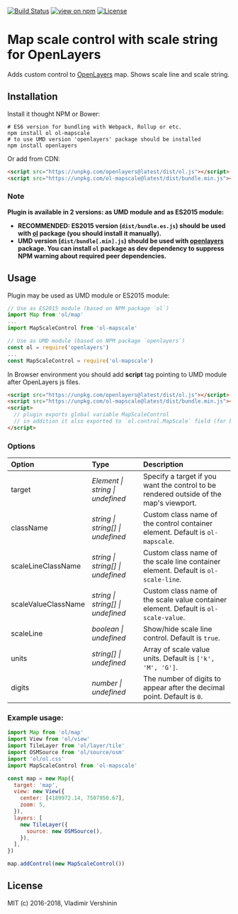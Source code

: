 [![Build Status](https://travis-ci.org/ghettovoice/ol-mapscale.svg?branch=master)](https://travis-ci.org/ghettovoice/ol-mapscale)
[![view on npm](http://img.shields.io/npm/v/ol-mapscale.svg)](https://www.npmjs.org/package/ol-mapscale)
[![License](https://img.shields.io/github/license/ghettovoice/ol-mapscale.svg)](https://github.com/ghettovoice/ol-mapscale/blob/master/LICENSE)

# Map scale control with scale string for OpenLayers

Adds custom control to [OpenLayers](https://openlayers.org/) map. Shows scale line and scale string.

## Installation

Install it thought NPM or Bower:

```shell
# ES6 version for bundling with Webpack, Rollup or etc.
npm install ol ol-mapscale
# to use UMD version 'openlayers' package should be installed
npm install openlayers
```

Or add from CDN:

```html
<script src="https://unpkg.com/openlayers@latest/dist/ol.js"></script>
<script src="https://unpkg.com/ol-mapscale@latest/dist/bundle.min.js"></script>
```

### Note
**Plugin is available in 2 versions: as UMD module and as ES2015 module:**
- **RECOMMENDED: ES2015 version (`dist/bundle.es.js`) should be used with [ol](https://www.npmjs.com/package/ol) package (you should
  install it manually).**
- **UMD version (`dist/bundle[.min].js`) should be used with [openlayers](https://www.npmjs.com/package/openlayers) package.
  You can install `ol` package as dev dependency to suppress NPM warning about required peer dependencies.**

## Usage

Plugin may be used as UMD module or ES2015 module:

```js
// Use as ES2015 module (based on NPM package `ol`)
import Map from 'ol/map'
...
import MapScaleControl from 'ol-mapscale'

// Use as UMD module (based on NPM package `openlayers`)
const ol = require('openlayers')
...
const MapScaleControl = require('ol-mapscale')
```

In Browser environment you should add **script** tag pointing to UMD module after OpenLayers js files.
```html
<script src="https://unpkg.com/openlayers@latest/dist/ol.js"></script>
<script src="https://unpkg.com/ol-mapscale@latest/dist/bundle.min.js"></script>
<script>
  // plugin exports global variable MapScaleControl
  // in addition it also exported to `ol.control.MapScale` field (for backward compatibility).
</script>
```

### Options

| Option              | Type                                      | Description                                                                            |
|:--------------------|:------------------------------------------|:---------------------------------------------------------------------------------------|
| target              | _Element &#124; string &#124; undefined_  | Specify a target if you want the control to be rendered outside of the map's viewport. |
| className           | _string &#124; string[] &#124; undefined_ | Custom class name of the control container element. Default is `ol-mapscale`.          |
| scaleLineClassName  | _string &#124; string[] &#124; undefined_ | Custom class name of the scale line container element. Default is `ol-scale-line`.     |
| scaleValueClassName | _string &#124; string[] &#124; undefined_ | Custom class name of the scale value container element. Default is `ol-scale-value`.   |
| scaleLine           | _boolean &#124; undefined_                | Show/hide scale line control. Default is `true`.                                       |
| units               | _string[] &#124; undefined_               | Array of scale value units. Default is `['k', 'M', 'G']`.                              |
| digits              | _number &#124; undefined_                 | The number of digits to appear after the decimal point. Default is `0`.                |

### Example usage:
```js
import Map from 'ol/map'
import View from 'ol/view'
import TileLayer from 'ol/layer/tile'
import OSMSource from 'ol/source/osm'
import 'ol/ol.css'
import MapScaleControl from 'ol-mapscale'

const map = new Map({
  target: 'map',
  view: new View({
    center: [4189972.14, 7507950.67],
    zoom: 5,
  }),
  layers: [
    new TileLayer({
      source: new OSMSource(),
    }),
  ],
})

map.addControl(new MapScaleControl())
```

## License

MIT (c) 2016-2018, Vladimir Vershinin
